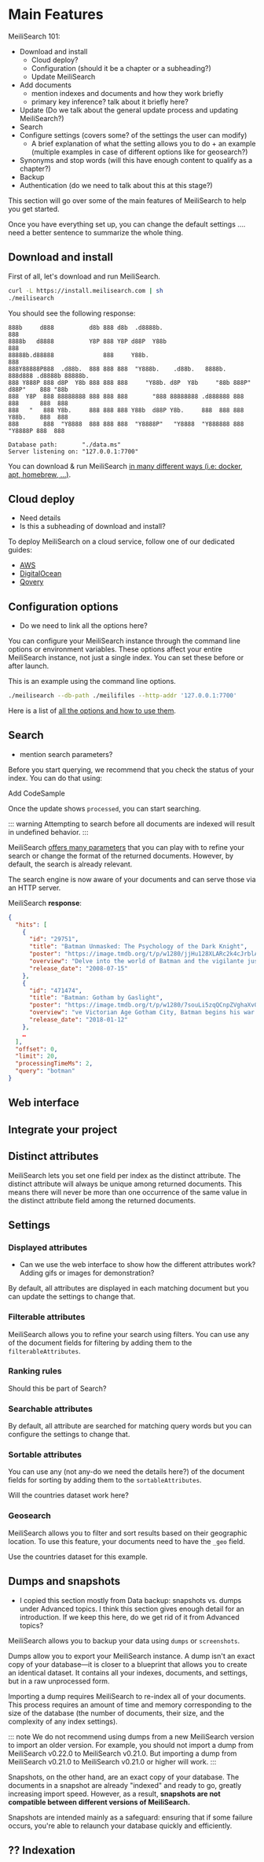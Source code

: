 # Main Features

MeiliSearch 101:

- Download and install
  - Cloud deploy?
  - Configuration (should it be a chapter or a subheading?)
  - Update MeiliSearch
- Add documents
  - mention indexes and documents and how they work briefly
  - primary key inference? talk about it briefly here?
- Update (Do we talk about the general update process and updating MeiliSearch?)
- Search
- Configure settings (covers some? of the settings the user can modify)
  - A brief explanation of what the setting allows you to do + an example (multiple examples in case of different options like for geosearch?)
- Synonyms and stop words (will this have enough content to qualify as a chapter?)
- Backup
- Authentication (do we need to talk about this at this stage?)

This section will go over some of the main features of MeiliSearch to help you get started.

Once you have everything set up, you can change the default settings .... need a better sentence to summarize the whole thing.

## Download and install

First of all, let's download and run MeiliSearch.

```bash
curl -L https://install.meilisearch.com | sh
./meilisearch
```

You should see the following response:

```
888b     d888          d8b 888 d8b  .d8888b.                                    888
8888b   d8888          Y8P 888 Y8P d88P  Y88b                                   888
88888b.d88888              888     Y88b.                                        888
888Y88888P888  .d88b.  888 888 888  "Y888b.    .d88b.   8888b.  888d888 .d8888b 88888b.
888 Y888P 888 d8P  Y8b 888 888 888     "Y88b. d8P  Y8b     "88b 888P"  d88P"    888 "88b
888  Y8P  888 88888888 888 888 888       "888 88888888 .d888888 888    888      888  888
888   "   888 Y8b.     888 888 888 Y88b  d88P Y8b.     888  888 888    Y88b.    888  888
888       888  "Y8888  888 888 888  "Y8888P"   "Y8888  "Y888888 888     "Y8888P 888  888

Database path:       "./data.ms"
Server listening on: "127.0.0.1:7700"
```

You can download & run MeiliSearch [in many different ways (i.e: docker, apt, homebrew, ...)](/learn/getting_started/installation.md).

## Cloud deploy

- Need details
- Is this a subheading of download and install?

To deploy MeiliSearch on a cloud service, follow one of our dedicated guides:

- [AWS](/create/how_to/aws.md)
- [DigitalOcean](/create/how_to/digitalocean_droplet.md)
- [Qovery](/create/how_to/qovery.md)

## Configuration options

- Do we need to link all the options here?

You can configure your MeiliSearch instance through the command line options or environment variables. These options affect your entire MeiliSearch instance, not just a single index. You can set these before or after launch.

This is an example using the command line options.

```bash
./meilisearch --db-path ./meilifiles --http-addr '127.0.0.1:7700'
```

Here is a list of [all the options and how to use them](/reference/features/configuration.md).

## Search

- mention search parameters?

Before you start querying, we recommend that you check the status of your index. You can do that using:

 Add CodeSample

Once the update shows `processed`, you can start searching.

::: warning
Attempting to search before all documents are indexed will result in undefined behavior.
:::

MeiliSearch [offers many parameters](/reference/features/search_parameters.md) that you can play with to refine your search or change the format of the returned documents. However, by default, the search is already relevant.

The search engine is now aware of your documents and can serve those via an HTTP server.

<CodeSamples id="getting_started_search_md" />

MeiliSearch **response**:

```json
{
  "hits": [
    {
      "id": "29751",
      "title": "Batman Unmasked: The Psychology of the Dark Knight",
      "poster": "https://image.tmdb.org/t/p/w1280/jjHu128XLARc2k4cJrblAvZe0HE.jpg",
      "overview": "Delve into the world of Batman and the vigilante justice tha",
      "release_date": "2008-07-15"
    },
    {
      "id": "471474",
      "title": "Batman: Gotham by Gaslight",
      "poster": "https://image.tmdb.org/t/p/w1280/7souLi5zqQCnpZVghaXv0Wowi0y.jpg",
      "overview": "ve Victorian Age Gotham City, Batman begins his war on crime",
      "release_date": "2018-01-12"
    },
    …
  ],
  "offset": 0,
  "limit": 20,
  "processingTimeMs": 2,
  "query": "botman"
}
```

## Web interface

## Integrate your project

## Distinct attributes

MeiliSearch lets you set one field per index as the distinct attribute. The distinct attribute will always be unique among returned documents. This means there will never be more than one occurrence of the same value in the distinct attribute field among the returned documents.

## Settings

### Displayed attributes

- Can we use the web interface to show how the different attributes work? Adding gifs or images for demonstration?

By default, all attributes are displayed in each matching document but you can update the settings to change that.

### Filterable attributes

MeiliSearch allows you to refine your search using filters. You can use any of the document fields for filtering by adding them to the `filterableAttributes`.

### Ranking rules

Should this be part of Search?

### Searchable attributes

By default, all attribute are searched for matching query words but you can configure the settings to change that.

### Sortable attributes

You can use any (not any-do we need the details here?) of the document fields for sorting by adding them to the `sortableAttributes`.

Will the countries dataset work here?

### Geosearch

MeiliSearch allows you to filter and sort results based on their geographic location. To use this feature, your documents need to have the `_geo` field.

Use the countries dataset for this example.

## Dumps and snapshots

- I copied this section mostly from Data backup: snapshots vs. dumps under Advanced topics. I think this section gives enough detail for an introduction. If we keep this here, do we get rid of it from Advanced topics?

MeiliSearch allows you to backup your data using `dumps` or `screenshots`.

Dumps allow you to export your MeiliSearch instance. A dump isn't an exact copy of your database—it is closer to a blueprint that allows you to create an identical dataset. It contains all your indexes, documents, and settings, but in a raw unprocessed form.

Importing a dump requires MeiliSearch to re-index all of your documents. This process requires an amount of time and memory corresponding to the size of the database (the number of documents, their size, and the complexity of any index settings).

::: note
We do not recommend using dumps from a new MeiliSearch version to import an older version.
For example, you should not import a dump from MeiliSearch v0.22.0 to MeiliSearch v0.21.0. But importing a dump from MeiliSearch v0.21.0 to MeiliSearch v0.21.0 or higher will work.
:::

Snapshots, on the other hand, are an exact copy of your database. The documents in a snapshot are already "indexed" and ready to go, greatly increasing import speed. However, as a result, **snapshots are not compatible between different versions of MeiliSearch.**

Snapshots are intended mainly as a safeguard: ensuring that if some failure occurs, you're able to relaunch your database quickly and efficiently.

## ?? Indexation
